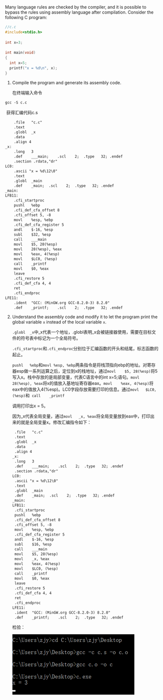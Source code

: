 Many language rules are checked by the compiler, and it is possible to bypass the rules using assembly language after compilation. Consider the following C program:

```C
//c.c
#include<stdio.h>

int x=3;

int main(void) 
{ 
  int x=5;
  printf("x = %d\n", x);
}

```

1. Compile the program and generate its assembly code. 

   在终端输入命令

```makefile
gcc -S c.c
```

​	获得汇编代码c.s

```assembly
	.file	"c.c"
	.text
	.globl	_x
	.data
	.align 4
_x:
	.long	3
	.def	___main;	.scl	2;	.type	32;	.endef
	.section .rdata,"dr"
LC0:
	.ascii "x = %d\12\0"
	.text
	.globl	_main
	.def	_main;	.scl	2;	.type	32;	.endef
_main:
LFB11:
	.cfi_startproc
	pushl	%ebp
	.cfi_def_cfa_offset 8
	.cfi_offset 5, -8
	movl	%esp, %ebp
	.cfi_def_cfa_register 5
	andl	$-16, %esp
	subl	$32, %esp
	call	___main
	movl	$5, 28(%esp)
	movl	28(%esp), %eax
	movl	%eax, 4(%esp)
	movl	$LC0, (%esp)
	call	_printf
	movl	$0, %eax
	leave
	.cfi_restore 5
	.cfi_def_cfa 4, 4
	ret
	.cfi_endproc
LFE11:
	.ident	"GCC: (MinGW.org GCC-8.2.0-3) 8.2.0"
	.def	_printf;	.scl	2;	.type	32;	.endef

```



2. Understand the assembly code and modify it to let the program print the global variable `x` instead of the local variable `x`.

   `.globl	_x`中\_x代表一个地址，.globl表明\_x会被链接器使用，需要在目标文件的符号表中标记为一个全局符号。
   
   `.cfi_startproc`和`.cfi_endproc`分别位于汇编函数的开头和结尾，标志函数的起止。
   
   `pushl	%ebp`和`movl	%esp, %ebp`两条指令是将栈顶指向ebp的地址。对寄存器esp做一系列运算之后，定位到x的栈地址，通过`movl	$5, 28(%esp)`将5写入x。栈中存放的是局部变量，代表C语言中的int x=5;语句。`movl	28(%esp), %eax`将x的值放入基地址寄存器eax。`movl	%eax, 4(%esp)`将eax中的值放入4(%esp)。LC0字段存放需要打印的信息。通过`movl	$LC0, (%esp)`和`	call	_printf`
   
   调用打印出x = 5。
   
   因为_x代表全局变量，通过`movl	_x, %eax`将全局变量放到eax中，打印出来的就是全局变量x。修改汇编指令如下：
   
   ```assembly
   	.file	"c.c"
   	.text
   	.globl	_x
   	.data
   	.align 4
   _x:
   	.long	3
   	.def	___main;	.scl	2;	.type	32;	.endef
   	.section .rdata,"dr"
   LC0:
   	.ascii "x = %d\12\0"
   	.text
   	.globl	_main
   	.def	_main;	.scl	2;	.type	32;	.endef
   _main:
   LFB11:
   	.cfi_startproc
   	pushl	%ebp
   	.cfi_def_cfa_offset 8
   	.cfi_offset 5, -8
   	movl	%esp, %ebp
   	.cfi_def_cfa_register 5
   	andl	$-16, %esp
   	subl	$16, %esp
   	call	___main
   	movl	$5, 28(%esp)
   	movl	_x, %eax
   	movl	%eax, 4(%esp)
   	movl	$LC0, (%esp)
   	call	_printf
   	movl	$0, %eax
   	leave
   	.cfi_restore 5
   	.cfi_def_cfa 4, 4
   	ret
   	.cfi_endproc
   LFE11:
   	.ident	"GCC: (MinGW.org GCC-8.2.0-3) 8.2.0"
   	.def	_printf;	.scl	2;	.type	32;	.endef
   ```
   
   检验：
   
   ![3385298373F7357898260312ABC692A5](PPL_HOMEWORK3.assets/3385298373F7357898260312ABC692A5.png)